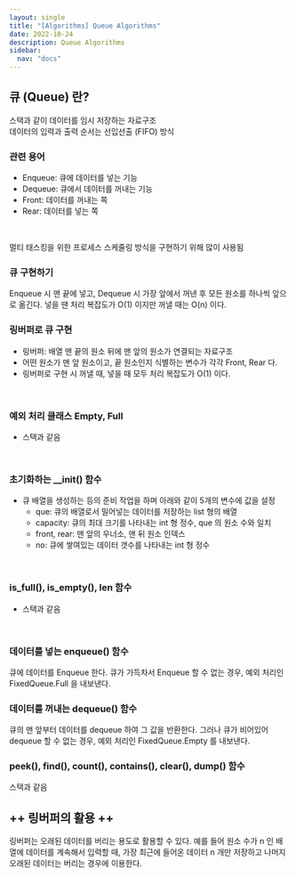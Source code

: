 ```yaml
---
layout: single
title: "[Algorithms] Queue Algorithms"
date: 2022-10-24
description: Queue Algorithms
sidebar:
  nav: "docs"
---
```


## 큐 (Queue) 란?

스택과 같이 데이터를 임시 저장하는 자료구조
<br>
데이터의 입력과 출력 순서는 선입선출 (FIFO) 방식
<br>

### 관련 용어
 - Enqueue: 큐에 데이터를 넣는 기능
 - Dequeue: 큐에서 데이터를 꺼내는 기능
 - Front: 데이터를 꺼내는 쪽
 - Rear: 데이터를 넣는 쪽
<br>

멀티 태스킹을 위한 프로세스 스케줄링 방식을 구현하기 위해 많이 사용됨
<br>

### 큐 구현하기
Enqueue 시 맨 끝에 넣고, Dequeue 시 가장 앞에서 꺼낸 후 모든 원소를 하나씩 앞으로 옮긴다. 넣을 땐 처리 복잡도가 O(1) 이지만 꺼낼 때는 O(n) 이다.
<br>

### **링버퍼로 큐 구현**
- 링버퍼: 배열 맨 끝의 원소 뒤에 맨 앞의 원소가 연결되는 자료구조
- 어떤 원소가 맨 앞 원소이고, 끝 원소인지 식별하는 변수가 각각 Front, Rear 다.
- 링버퍼로 구현 시 꺼낼 때, 넣을 때 모두 처리 복잡도가 O(1) 이다.
<br>

### **예외 처리 클래스 Empty, Full**
- 스택과 같음
<br>

### **초기화하는 __init() 함수**
- 큐 배열을 생성하는 등의 준비 작업을 하며 아래와 같이 5개의 변수에 값을 설정
  - que: 큐의 배열로서 밀어넣는 데이터를 저장하는 list 형의 배열
  - capacity: 큐의 최대 크기를 나타내는 int 형 정수, que 의 원소 수와 일치
  - front, rear: 맨 앞의 우너소, 맨 뒤 원소 인덱스
  - no: 큐에 쌓여있는 데이터 갯수를 나타내는 int 형 정수
<br>

### **is_full(), is_empty(), len 함수**
- 스택과 같음
<br>

### **데이터를 넣는 enqueue() 함수**
큐에 데이터를 Enqueue 한다. 큐가 가득차서 Enqueue 할 수 없는 경우, 예외 처리인 FixedQueue.Full 을 내보낸다.
<br>

### **데이터를 꺼내는 dequeue() 함수**
큐의 맨 앞부터 데이터를 dequeue 하여 그 값을 반환한다. 그러나 큐가 비어있어 dequeue 할 수 없는 경우, 예외 처리인 FixedQueue.Empty 를 내보낸다.
<br>

### **peek(), find(), count(), contains(), clear(), dump() 함수**
스택과 같음
<br>

## ++ 링버퍼의 활용 ++
링버퍼는 오래된 데이터를 버리는 용도로 활용할 수 있다. 예를 들어 원소 수가 n 인 배열에 데이터를 계속해서 입력할 때, 가장 최근에 들어온 데이터 n 개만 저장하고 나머지 오래된 데이터는 버리는 경우에 이용한다.